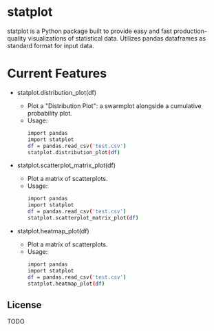# statplot

statplot is a Python package built to provide easy and fast production-quality visualizations of statistical data.
Utilizes pandas dataframes as standard format for input data.

# Current Features

  - statplot.distribution_plot(df)
    - Plot a "Distribution Plot": a swarmplot alongside a cumulative probability plot.
    - Usage:
        ```sh
        import pandas
        import statplot
        df = pandas.read_csv('test.csv')
        statplot.distribution_plot(df)
        ```

  - statplot.scatterplot_matrix_plot(df)
    - Plot a matrix of scatterplots.
    - Usage:
        ```sh
        import pandas
        import statplot
        df = pandas.read_csv('test.csv')
        statplot.scatterplot_matrix_plot(df)
        ```

  - statplot.heatmap_plot(df)
    - Plot a matrix of scatterplots.
    - Usage:
        ```sh
        import pandas
        import statplot
        df = pandas.read_csv('test.csv')
        statplot.heatmap_plot(df)
        ```


License
----
TODO
